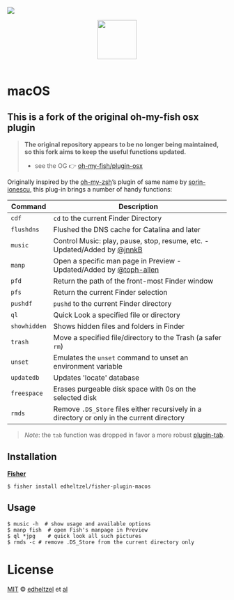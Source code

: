 ![][license-badge]

<div align="center">
  <a href="http://github.com/oh-my-fish/oh-my-fish">
  <img width=90px  src="https://cloud.githubusercontent.com/assets/8317250/8510172/f006f0a4-230f-11e5-98b6-5c2e3c87088f.png">
  </a>
</div>
<br>


# macOS

## This is a fork of the original oh-my-fish osx plugin
> **The original repository appears to be no longer being maintained, so this fork aims to keep the useful functions updated.**
> - see the OG 👉 [oh-my-fish/plugin-osx][osx-plugin]

Originally inspired by the [oh-my-zsh][original-plugin]’s plugin of same name by [sorin-ionescu][original-author], this plug-in brings a number of handy functions:

| Command      | Description                                                                                                                  |
| ------------ | ---------------------------------------------------------------------------------------------------------------------------- |
| `cdf`        | `cd` to the current Finder Directory                                                                                         |
| `flushdns`   | Flushed the DNS cache for Catalina and later                                                                                 |
| `music`      | Control Music: play, pause, stop, resume, etc. - Updated/Added by [@jnnkB](https://github.com/oh-my-fish/plugin-osx/pull/13) |
| `manp`       | Open a specific man page in Preview - Updated/Added by [@toph-allen](https://github.com/oh-my-fish/plugin-osx/pull/14)       |
| `pfd`        | Return the path of the front-most Finder window                                                                              |
| `pfs`        | Return the current Finder selection                                                                                          |
| `pushdf`     | `pushd` to the current Finder directory                                                                                      |
| `ql`         | Quick Look a specified file or directory                                                                                     |
| `showhidden` | Shows hidden files and folders in Finder                                                                                     |
| `trash`      | Move a specified file/directory to the Trash (a safer `rm`)                                                                  |
| `unset`      | Emulates the `unset` command to unset an environment variable                                                                |
| `updatedb`   | Updates 'locate' database                                                                                                    |
| `freespace`  | Erases purgeable disk space with 0s on the selected disk                                                                     |
| `rmds`       | Remove `.DS_Store` files either recursively in a directory or only in the current directory                                  |

> *Note*: the `tab` function was dropped in favor a more robust [plugin-tab][plugin-tab].


## Installation

**[Fisher][fisher-link]**

```fish
$ fisher install edheltzel/fisher-plugin-macos
```


## Usage

```fish
$ music -h  # show usage and available options
$ manp fish  # open Fish's manpage in Preview
$ ql *jpg    # quick look all such pictures
$ rmds -c # remove .DS_Store from the current directory only
```


# License

[MIT][mit] © [edheltzel][author] et [al][contributors]


[original-plugin]: https://github.com/ohmyzsh/ohmyzsh/tree/master/plugins/macos
[original-author]: https://github.com/sorin-ionescu
[plugin-tab]:      https://github.com/oh-my-fish/plugin-tab

[mit]:             http://opensource.org/licenses/MIT
[author]:          https://github.com/edheltzel
[contributors]:    https://github.com/oh-my-fish/plugin-osx/graphs/contributors
[omf-link]:        https://www.github.com/oh-my-fish/oh-my-fish
[osx-plugin]:      https://github.com/oh-my-fish/plugin-osx
[fisher-link]:     https://github.com/jorgebucaran/fisher

[license-badge]:   https://img.shields.io/badge/license-MIT-007EC7.svg?style=flat-square
